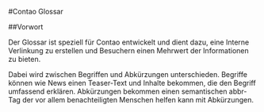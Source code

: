 #Contao Glossar

##Vorwort

Der Glossar ist speziell für Contao entwickelt und dient dazu, eine Interne Verlinkung zu erstellen und Besuchern einen Mehrwert der Informationen zu bieten. 

Dabei wird zwischen Begriffen und Abkürzungen unterschieden. Begriffe können wie News einen Teaser-Text und Inhalte bekommen, die den Begriff umfassend erklären. Abkürzungen bekommen einen semantischen abbr-Tag der vor allem benachteiligten Menschen helfen kann mit Abkürzungen.